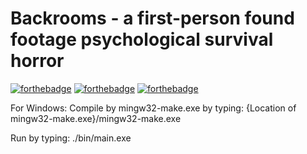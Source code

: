 # Backrooms - a first-person found footage psychological survival horror

[![forthebadge](https://forthebadge.com/images/badges/built-with-love.svg)](https://forthebadge.com)
[![forthebadge](https://forthebadge.com/images/badges/made-with-c-plus-plus.svg)](https://forthebadge.com)
[![forthebadge](https://forthebadge.com/images/badges/gluten-free.svg)](https://forthebadge.com)

For Windows:
Compile by mingw32-make.exe by typing:
{Location of mingw32-make.exe}/mingw32-make.exe

Run by typing:
./bin/main.exe
